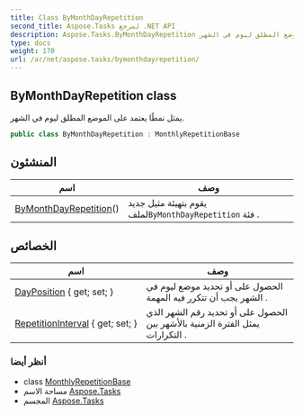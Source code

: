```yaml
---
title: Class ByMonthDayRepetition
second_title: Aspose.Tasks لمرجع .NET API
description: Aspose.Tasks.ByMonthDayRepetition فصل. يمثل نمطًا يعتمد على الموضع المطلق ليوم في الشهر.
type: docs
weight: 170
url: /ar/net/aspose.tasks/bymonthdayrepetition/
---
```

## ByMonthDayRepetition class

يمثل نمطًا يعتمد على الموضع المطلق ليوم في الشهر.

```csharp
public class ByMonthDayRepetition : MonthlyRepetitionBase
```

## المنشئون

| اسم | وصف |
| --- | --- |
| [ByMonthDayRepetition](bymonthdayrepetition/)() | يقوم بتهيئة مثيل جديد لملف`ByMonthDayRepetition` فئة . |

## الخصائص

| اسم | وصف |
| --- | --- |
| [DayPosition](../../aspose.tasks/bymonthdayrepetition/dayposition/) { get; set; } | الحصول على أو تحديد موضع ليوم في الشهر يجب أن تتكرر فيه المهمة . |
| [RepetitionInterval](../../aspose.tasks/monthlyrepetitionbase/repetitioninterval/) { get; set; } | الحصول على أو تحديد رقم الشهر الذي يمثل الفترة الزمنية بالأشهر بين التكرارات . |

### أنظر أيضا

* class [MonthlyRepetitionBase](../monthlyrepetitionbase/)
* مساحة الاسم [Aspose.Tasks](../../aspose.tasks/)
* المجسم [Aspose.Tasks](../../)


